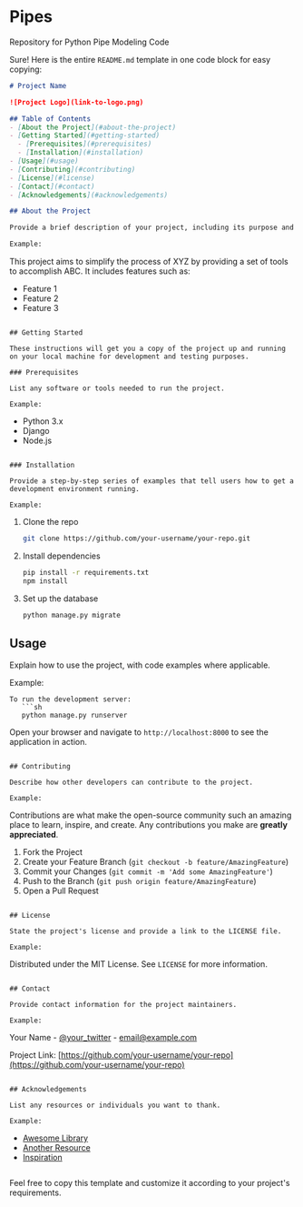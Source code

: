 # Pipes

Repository for Python Pipe Modeling Code

Sure! Here is the entire `README.md` template in one code block for easy copying:

```markdown
# Project Name

![Project Logo](link-to-logo.png)

## Table of Contents
- [About the Project](#about-the-project)
- [Getting Started](#getting-started)
  - [Prerequisites](#prerequisites)
  - [Installation](#installation)
- [Usage](#usage)
- [Contributing](#contributing)
- [License](#license)
- [Contact](#contact)
- [Acknowledgements](#acknowledgements)

## About the Project

Provide a brief description of your project, including its purpose and goals. Mention any key features or functionalities.

Example:
```
This project aims to simplify the process of XYZ by providing a set of tools to accomplish ABC. It includes features such as:
- Feature 1
- Feature 2
- Feature 3
```

## Getting Started

These instructions will get you a copy of the project up and running on your local machine for development and testing purposes.

### Prerequisites

List any software or tools needed to run the project.

Example:
```
- Python 3.x
- Django
- Node.js
```

### Installation

Provide a step-by-step series of examples that tell users how to get a development environment running.

Example:
```
1. Clone the repo
   ```sh
   git clone https://github.com/your-username/your-repo.git
   ```
2. Install dependencies
   ```sh
   pip install -r requirements.txt
   npm install
   ```
3. Set up the database
   ```sh
   python manage.py migrate
   ```

## Usage

Explain how to use the project, with code examples where applicable.

Example:
```
To run the development server:
   ```sh
   python manage.py runserver
   ```
Open your browser and navigate to `http://localhost:8000` to see the application in action.
```

## Contributing

Describe how other developers can contribute to the project.

Example:
```
Contributions are what make the open-source community such an amazing place to learn, inspire, and create. Any contributions you make are **greatly appreciated**.

1. Fork the Project
2. Create your Feature Branch (`git checkout -b feature/AmazingFeature`)
3. Commit your Changes (`git commit -m 'Add some AmazingFeature'`)
4. Push to the Branch (`git push origin feature/AmazingFeature`)
5. Open a Pull Request
```

## License

State the project's license and provide a link to the LICENSE file.

Example:
```
Distributed under the MIT License. See `LICENSE` for more information.
```

## Contact

Provide contact information for the project maintainers.

Example:
```
Your Name - [@your_twitter](https://twitter.com/your_twitter) - email@example.com

Project Link: [https://github.com/your-username/your-repo](https://github.com/your-username/your-repo)
```

## Acknowledgements

List any resources or individuals you want to thank.

Example:
```
- [Awesome Library](https://github.com/awesome/library)
- [Another Resource](https://resource.com)
- [Inspiration](https://inspiration.com)
```
```

Feel free to copy this template and customize it according to your project's requirements.

